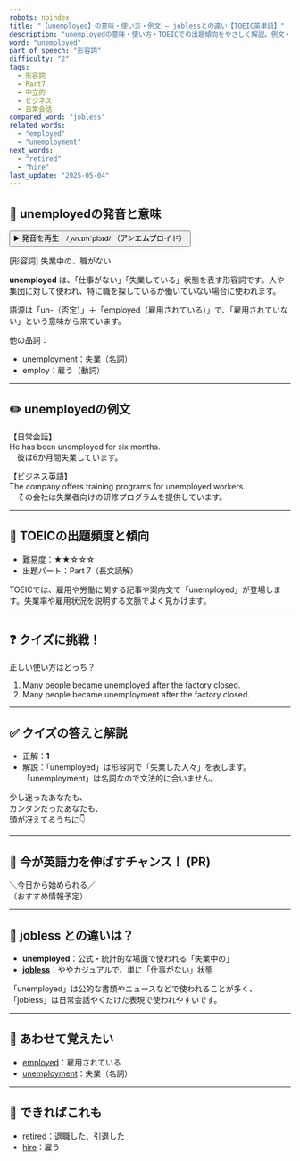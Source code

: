 ```yaml
---
robots: noindex
title: "【unemployed】の意味・使い方・例文 ― joblessとの違い【TOEIC英単語】"
description: "unemployedの意味・使い方・TOEICでの出題傾向をやさしく解説。例文・クイズ付きでjoblessとの違いもわかりやすく学べます。"
word: "unemployed"
part_of_speech: "形容詞"
difficulty: "2"
tags:
  - 形容詞
  - Part7
  - 中立的
  - ビジネス
  - 日常会話
compared_word: "jobless"
related_words:
  - "employed"
  - "unemployment"
next_words:
  - "retired"
  - "hire"
last_update: "2025-05-04"
---
```


## 🔰 unemployedの発音と意味

<button class="play-audio" onclick="playTTS('unemployed')">
  <span class="play-audio-main">
    ▶️ 発音を再生　/ˌʌn.ɪmˈplɔɪd/
  </span>
  <span class="play-audio-sub">
    （アンエムプロイド）
  </span>
</button>

[形容詞] 失業中の、職がない

**unemployed** は、「仕事がない」「失業している」状態を表す形容詞です。人や集団に対して使われ、特に職を探しているが働いていない場合に使われます。

語源は「un-（否定）」＋「employed（雇用されている）」で、「雇用されていない」という意味から来ています。

他の品詞：  
- unemployment：失業（名詞）
- employ：雇う（動詞）

---

## ✏️ unemployedの例文

【日常会話】  
He has been unemployed for six months.  
　彼は6か月間失業しています。

【ビジネス英語】  
The company offers training programs for unemployed workers.  
　その会社は失業者向けの研修プログラムを提供しています。

---

## 🎯 TOEICの出題頻度と傾向

- 難易度：★★☆☆☆
- 出題パート：Part 7（長文読解）

TOEICでは、雇用や労働に関する記事や案内文で「unemployed」が登場します。失業率や雇用状況を説明する文脈でよく見かけます。

---

## ❓ クイズに挑戦！

正しい使い方はどっち？

1. Many people became unemployed after the factory closed.  
2. Many people became unemployment after the factory closed.

---

## ✅ クイズの答えと解説

- 正解：**1**
- 解説：「unemployed」は形容詞で「失業した人々」を表します。「unemployment」は名詞なので文法的に合いません。

少し迷ったあなたも、  
カンタンだったあなたも、  
頭が冴えてるうちに👇️

---

## 🚀 今が英語力を伸ばすチャンス！ (PR)

<div class="info-center">
＼今日から始められる／<br>  
（おすすめ情報予定）
</div>

---

## 🤔  jobless との違いは？

- **unemployed**：公式・統計的な場面で使われる「失業中の」
- **[jobless](/word/jobless/)**：ややカジュアルで、単に「仕事がない」状態

「unemployed」は公的な書類やニュースなどで使われることが多く、「jobless」は日常会話やくだけた表現で使われやすいです。

---

## 🧩 あわせて覚えたい

- [employed](/word/employed/)：雇用されている
- [unemployment](/word/unemployment/)：失業（名詞）

---

## 📖 できればこれも

- [retired](/word/retired/)：退職した、引退した
- [hire](/word/hire/)：雇う

<!-- cvid: aid08_bid10 -->
